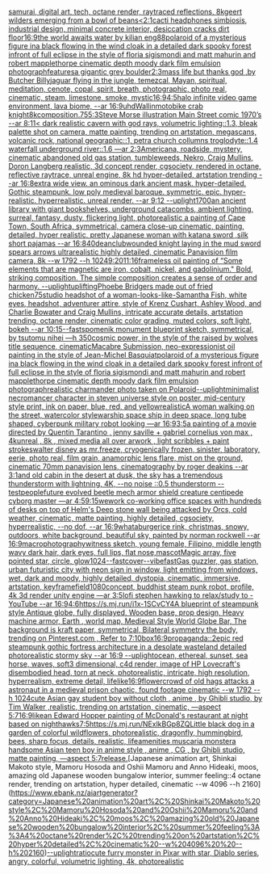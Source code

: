 [samurai, digital art, tech, octane render, raytraced reflections, 8k](https://www.ebank.nz/aiartgenerator?category=samurai%2C%20digital%20art%2C%20tech%2C%20octane%20render%2C%20raytraced%20reflections%2C%208k)[geert wilders emerging from a bowl of beans](https://www.ebank.nz/aiartgenerator?category=geert%20wilders%20emerging%20from%20a%20bowl%20of%20beans)[<2:1](https://www.ebank.nz/aiartgenerator?category=%3C2%3A1)[cacti headphones simbiosis, industrial design, minimal concrete interior, desiccation cracks dirt floor](https://www.ebank.nz/aiartgenerator?category=cacti%20headphones%20simbiosis%2C%20industrial%20design%2C%20minimal%20concrete%20interior%2C%20desiccation%20cracks%20dirt%20floor)[16:9](https://www.ebank.nz/aiartgenerator?category=16%3A9)[the world awaits water by kilian eng](https://www.ebank.nz/aiartgenerator?category=the%20world%20awaits%20water%20by%20kilian%20eng)[88](https://www.ebank.nz/aiartgenerator?category=88)[polaroid of a mysterious figure ina black flowing in the wind cloak in a detailed dark spooky forest infront of full eclipse in the style of floria sigismondi and matt mahurin and robert mapplethorpe cinematic depth moody dark film emulsion photograph](https://www.ebank.nz/aiartgenerator?category=polaroid%20of%20a%20mysterious%20figure%20ina%20black%20flowing%20in%20the%20wind%20cloak%20in%20a%20detailed%20dark%20spooky%20forest%20infront%20of%20full%20eclipse%20in%20the%20style%20of%20floria%20sigismondi%20and%20matt%20mahurin%20and%20robert%20mapplethorpe%20cinematic%20depth%20moody%20dark%20film%20emulsion%20photograph)[features](https://www.ebank.nz/aiartgenerator?category=features)[a gigantic grey boulder](https://www.ebank.nz/aiartgenerator?category=a%20gigantic%20grey%20boulder)[2:3](https://www.ebank.nz/aiartgenerator?category=2%3A3)[mass life but thanks god ,by Butcher Billy](https://www.ebank.nz/aiartgenerator?category=mass%20life%20but%20thanks%20god%20%2Cby%20Butcher%20Billy)[jaguar flying in the jungle, temezcal, Mayan, spiritual, meditation, cenote, copal, spirit, breath, photographic, photo real, cinematic, steam, limestone, smoke, mystic](https://www.ebank.nz/aiartgenerator?category=jaguar%20flying%20in%20the%20jungle%2C%20temezcal%2C%20Mayan%2C%20spiritual%2C%20meditation%2C%20cenote%2C%20copal%2C%20spirit%2C%20breath%2C%20photographic%2C%20photo%20real%2C%20cinematic%2C%20steam%2C%20limestone%2C%20smoke%2C%20mystic)[16:9](https://www.ebank.nz/aiartgenerator?category=16%3A9)[4:5](https://www.ebank.nz/aiartgenerator?category=4%3A5)[halo infinite video game environment, lava biome, --ar 16:9](https://www.ebank.nz/aiartgenerator?category=halo%20infinite%20video%20game%20environment%2C%20lava%20biome%2C%20--ar%2016%3A9)[uhd](https://www.ebank.nz/aiartgenerator?category=uhd)[Wallin](https://www.ebank.nz/aiartgenerator?category=Wallin)[motobike crab knight](https://www.ebank.nz/aiartgenerator?category=motobike%20crab%20knight)[8k](https://www.ebank.nz/aiartgenerator?category=8k)[composition](https://www.ebank.nz/aiartgenerator?category=composition)[.75](https://www.ebank.nz/aiartgenerator?category=.75)[5:3](https://www.ebank.nz/aiartgenerator?category=5%3A3)[Steve Morse illustration Main Street comic 1970’s --ar 8:11](https://www.ebank.nz/aiartgenerator?category=Steve%20Morse%20illustration%20Main%20Street%20comic%201970%E2%80%99s%20--ar%208%3A11)[< dark realistic cavern with god rays, volumetric lighting::1.3, bleak palette shot on camera, matte painting, trending on artstation, megascans, volcanic rock, national geographic::1, petra church collumns troglodyte::1.4 waterfall underground river::1.6 —ar 2:3](https://www.ebank.nz/aiartgenerator?category=%3C%20dark%20realistic%20cavern%20with%20god%20rays%2C%20volumetric%20lighting%3A%3A1.3%2C%20bleak%20palette%20shot%20on%20camera%2C%20matte%20painting%2C%20trending%20on%20artstation%2C%20megascans%2C%20volcanic%20rock%2C%20national%20geographic%3A%3A1%2C%20petra%20church%20collumns%20troglodyte%3A%3A1.4%20waterfall%20underground%20river%3A%3A1.6%20%E2%80%94ar%202%3A3)[Americana, roadside, mystery, cinematic abandoned old gas station, tumbleweeds, Nekro, Craig Mullins, Doron Langberg realistic, 3d concept render, cgsociety, rendered in octane, reflective raytrace, unreal engine, 8k hd hyper-detailed, artstation trending --ar 16:8](https://www.ebank.nz/aiartgenerator?category=Americana%2C%20roadside%2C%20mystery%2C%20cinematic%20abandoned%20old%20gas%20station%2C%20tumbleweeds%2C%20Nekro%2C%20Craig%20Mullins%2C%20Doron%20Langberg%20realistic%2C%203d%20concept%20render%2C%20cgsociety%2C%20rendered%20in%20octane%2C%20reflective%20raytrace%2C%20unreal%20engine%2C%208k%20hd%20hyper-detailed%2C%20artstation%20trending%20--ar%2016%3A8)[extra wide view. an ominous dark ancient mask. hyper-detailed. Gothic steampunk. low poly medieval baroque. symmetric. epic. hyper-realistic. hyperrealistic. unreal render. --ar 9:12 --uplight](https://www.ebank.nz/aiartgenerator?category=extra%20wide%20view.%20an%20ominous%20dark%20ancient%20mask.%20hyper-detailed.%20Gothic%20steampunk.%20low%20poly%20medieval%20baroque.%20symmetric.%20epic.%20hyper-realistic.%20hyperrealistic.%20unreal%20render.%20--ar%209%3A12%20--uplight)[1700](https://www.ebank.nz/aiartgenerator?category=1700)[an ancient library with giant bookshelves, underground catacombs, ambient lighting, surreal, fantasy, dusty, flickering light, photorealistic a painting of Cape Town, South Africa, symmetrical, camera close-up cinematic, painting, detailed, hyper realistic, pretty Japanese woman with katana sword ,silk short pajamas --ar 16:8](https://www.ebank.nz/aiartgenerator?category=an%20ancient%20library%20with%20giant%20bookshelves%2C%20underground%20catacombs%2C%20ambient%20lighting%2C%20surreal%2C%20fantasy%2C%20dusty%2C%20flickering%20light%2C%20photorealistic%20a%20painting%20of%20Cape%20Town%2C%20South%20Africa%2C%20symmetrical%2C%20camera%20close-up%20cinematic%2C%20painting%2C%20detailed%2C%20hyper%20realistic%2C%20pretty%20Japanese%20woman%20with%20katana%20sword%20%2Csilk%20short%20pajamas%20--ar%2016%3A8)[40](https://www.ebank.nz/aiartgenerator?category=40)[dean](https://www.ebank.nz/aiartgenerator?category=dean)[club](https://www.ebank.nz/aiartgenerator?category=club)[wounded knight laying in the mud sword spears arrows ultrarealistic highly detailed, cinematic Panavision film camera, 8k --w 1792 --h 1024](https://www.ebank.nz/aiartgenerator?category=wounded%20knight%20laying%20in%20the%20mud%20sword%20spears%20arrows%20ultrarealistic%20highly%20detailed%2C%20cinematic%20Panavision%20film%20camera%2C%208k%20--w%201792%20--h%201024)[9:20](https://www.ebank.nz/aiartgenerator?category=9%3A20)[11:16](https://www.ebank.nz/aiartgenerator?category=11%3A16)[frameless oil painting of “Some elements that are magnetic are iron, cobalt, nickel, and gadolinium." Bold, striking composition. The simple composition creates a sense of order and harmony.  --uplight](https://www.ebank.nz/aiartgenerator?category=frameless%20oil%20painting%20of%20%E2%80%9CSome%20elements%20that%20are%20magnetic%20are%20iron%2C%20cobalt%2C%20nickel%2C%20and%20gadolinium.%22%20Bold%2C%20striking%20composition.%20The%20simple%20composition%20creates%20a%20sense%20of%20order%20and%20harmony.%20%20--uplight)[uplifting](https://www.ebank.nz/aiartgenerator?category=uplifting)[Phoebe Bridgers made out of fried chicken](https://www.ebank.nz/aiartgenerator?category=Phoebe%20Bridgers%20made%20out%20of%20fried%20chicken)[75](https://www.ebank.nz/aiartgenerator?category=75)[studio headshot of a woman-looks-like-Samantha Fish, white eyes, headshot, adventurer attire, style of Krenz Cushart, Ashley Wood, and Charlie Bowater and Craig Mullins, intricate accurate details, artstation trending, octane render, cinematic color grading, muted colors, soft light, bokeh --ar 10:15](https://www.ebank.nz/aiartgenerator?category=studio%20headshot%20of%20a%20woman-looks-like-Samantha%20Fish%2C%20white%20eyes%2C%20headshot%2C%20adventurer%20attire%2C%20style%20of%20Krenz%20Cushart%2C%20Ashley%20Wood%2C%20and%20Charlie%20Bowater%20and%20Craig%20Mullins%2C%20intricate%20accurate%20details%2C%20artstation%20trending%2C%20octane%20render%2C%20cinematic%20color%20grading%2C%20muted%20colors%2C%20soft%20light%2C%20bokeh%20--ar%2010%3A15)[--fast](https://www.ebank.nz/aiartgenerator?category=--fast)[spomenik monument blueprint sketch, symmetrical, by tsutomu nihei —h 350](https://www.ebank.nz/aiartgenerator?category=spomenik%20monument%20blueprint%20sketch%2C%20symmetrical%2C%20by%20tsutomu%20nihei%20%E2%80%94h%20350)[cosmic power, in the style of the raised by wolves title sequence, cinematic](https://www.ebank.nz/aiartgenerator?category=cosmic%20power%2C%20in%20the%20style%20of%20the%20raised%20by%20wolves%20title%20sequence%2C%20cinematic)[Macabre Submission, neo-expressionist oil painting in the style of Jean-Michel Basquiat](https://www.ebank.nz/aiartgenerator?category=Macabre%20Submission%2C%20neo-expressionist%20oil%20painting%20in%20the%20style%20of%20Jean-Michel%20Basquiat)[polaroid of a mysterious figure ina black flowing in the wind cloak in a detailed dark spooky forest infront of full eclipse in the style of floria sigismondi and matt mahurin and robert mapplethorpe cinematic depth moody dark film emulsion photograph](https://www.ebank.nz/aiartgenerator?category=polaroid%20of%20a%20mysterious%20figure%20ina%20black%20flowing%20in%20the%20wind%20cloak%20in%20a%20detailed%20dark%20spooky%20forest%20infront%20of%20full%20eclipse%20in%20the%20style%20of%20floria%20sigismondi%20and%20matt%20mahurin%20and%20robert%20mapplethorpe%20cinematic%20depth%20moody%20dark%20film%20emulsion%20photograph)[realistic charmander photo taken on Polaroid](https://www.ebank.nz/aiartgenerator?category=realistic%20charmander%20photo%20taken%20on%20Polaroid)[--uplight](https://www.ebank.nz/aiartgenerator?category=--uplight)[minimalist necromancer character in steven universe style on poster, mid-century style print, ink on paper, blue, red, and yellow](https://www.ebank.nz/aiartgenerator?category=minimalist%20necromancer%20character%20in%20steven%20universe%20style%20on%20poster%2C%20mid-century%20style%20print%2C%20ink%20on%20paper%2C%20blue%2C%20red%2C%20and%20yellow)[realistic](https://www.ebank.nz/aiartgenerator?category=realistic)[A woman walking on the street, watercolor style](https://www.ebank.nz/aiartgenerator?category=A%20woman%20walking%20on%20the%20street%2C%20watercolor%20style)[warship space ship in deep space, long tube shaped, cyberpunk military robot looking —ar 16:9](https://www.ebank.nz/aiartgenerator?category=warship%20space%20ship%20in%20deep%20space%2C%20long%20tube%20shaped%2C%20cyberpunk%20military%20robot%20looking%20%E2%80%94ar%2016%3A9)[3:5](https://www.ebank.nz/aiartgenerator?category=3%3A5)[a painting of  a movie directed by Quentin Tarantino   , jenny saville +  gabriel cornelius von max  , 4kunreal , 8k , mixed media all over arwork , light scribbles + paint strokes](https://www.ebank.nz/aiartgenerator?category=a%20painting%20of%20%20a%20movie%20directed%20by%20Quentin%20Tarantino%20%20%20%2C%20jenny%20saville%20%2B%20%20gabriel%20cornelius%20von%20max%20%20%2C%204kunreal%20%2C%208k%20%2C%20mixed%20media%20all%20over%20arwork%20%2C%20light%20scribbles%20%2B%20paint%20strokes)[walter disney as mr.freeze, cryogenically frozen, sinister, laboratory, eerie, photo real, film grain, anamorphic lens flare, mist on the ground, cinematic 70mm panavision lens, cinematography by roger deakins --ar 3:1](https://www.ebank.nz/aiartgenerator?category=walter%20disney%20as%20mr.freeze%2C%20cryogenically%20frozen%2C%20sinister%2C%20laboratory%2C%20eerie%2C%20photo%20real%2C%20film%20grain%2C%20anamorphic%20lens%20flare%2C%20mist%20on%20the%20ground%2C%20cinematic%2070mm%20panavision%20lens%2C%20cinematography%20by%20roger%20deakins%20--ar%203%3A1)[and old cabin in the desert at dusk, the sky has a tremendous thunderstorm with lightning, 4K, --no noise ::0.5 thunderstorm --test](https://www.ebank.nz/aiartgenerator?category=and%20old%20cabin%20in%20the%20desert%20at%20dusk%2C%20the%20sky%20has%20a%20tremendous%20thunderstorm%20with%20lightning%2C%204K%2C%20--no%20noise%20%3A%3A0.5%20thunderstorm%20--test)[people](https://www.ebank.nz/aiartgenerator?category=people)[future evolved beetle mech armor shield creature centipede cyborg master —ar 4:5](https://www.ebank.nz/aiartgenerator?category=future%20evolved%20beetle%20mech%20armor%20shield%20creature%20centipede%20cyborg%20master%20%E2%80%94ar%204%3A5)[9:15](https://www.ebank.nz/aiartgenerator?category=9%3A15)[wework co-working office spaces with hundreds of desks on top of Helm's Deep stone wall being attacked by Orcs, cold weather, cinematic, matte painting, highly detailed, cgsociety, hyperrealistic, --no dof, --ar 16:9](https://www.ebank.nz/aiartgenerator?category=wework%20co-working%20office%20spaces%20with%20hundreds%20of%20desks%20on%20top%20of%20Helm%27s%20Deep%20stone%20wall%20being%20attacked%20by%20Orcs%2C%20cold%20weather%2C%20cinematic%2C%20matte%20painting%2C%20highly%20detailed%2C%20cgsociety%2C%20hyperrealistic%2C%20--no%20dof%2C%20--ar%2016%3A9)[whataburger](https://www.ebank.nz/aiartgenerator?category=whataburger)[ice rink, christmas, snowy, outdoors, white background, beautiful sky, painted by norman rockwell --ar 16:9](https://www.ebank.nz/aiartgenerator?category=ice%20rink%2C%20christmas%2C%20snowy%2C%20outdoors%2C%20white%20background%2C%20beautiful%20sky%2C%20painted%20by%20norman%20rockwell%20--ar%2016%3A9)[macrophotography](https://www.ebank.nz/aiartgenerator?category=macrophotography)[witness sketch, young female, Filipino, middle length wavy dark hair, dark eyes, full lips, flat nose,](https://www.ebank.nz/aiartgenerator?category=witness%20sketch%2C%20young%20female%2C%20Filipino%2C%20middle%20length%20wavy%20dark%20hair%2C%20dark%20eyes%2C%20full%20lips%2C%20flat%20nose%2C)[mascot](https://www.ebank.nz/aiartgenerator?category=mascot)[Magic array, five pointed star, circle, glow](https://www.ebank.nz/aiartgenerator?category=Magic%20array%2C%20five%20pointed%20star%2C%20circle%2C%20glow)[1024](https://www.ebank.nz/aiartgenerator?category=1024)[--fast](https://www.ebank.nz/aiartgenerator?category=--fast)[cover](https://www.ebank.nz/aiartgenerator?category=cover)[--vibefast](https://www.ebank.nz/aiartgenerator?category=--vibefast)[Gas guzzler, gas station, urban futuristic city with neon sign in window, light emitting from windows, wet, dark and moody, highly detailed, dystopia, cinematic, immersive, artstation, keyframe](https://www.ebank.nz/aiartgenerator?category=Gas%20guzzler%2C%20gas%20station%2C%20urban%20futuristic%20city%20with%20neon%20sign%20in%20window%2C%20light%20emitting%20from%20windows%2C%20wet%2C%20dark%20and%20moody%2C%20highly%20detailed%2C%20dystopia%2C%20cinematic%2C%20immersive%2C%20artstation%2C%20keyframe)[field](https://www.ebank.nz/aiartgenerator?category=field)[1080](https://www.ebank.nz/aiartgenerator?category=1080)[concept, buddhist steam punk robot, profile, 4k 3d render unity engine —ar 3:5](https://www.ebank.nz/aiartgenerator?category=concept%2C%20buddhist%20steam%20punk%20robot%2C%20profile%2C%204k%203d%20render%20unity%20engine%20%E2%80%94ar%203%3A5)[lofi stephen hawking to relax/study to - YouTube --ar 16:9](https://www.ebank.nz/aiartgenerator?category=lofi%20stephen%20hawking%20to%20relax/study%20to%20-%20YouTube%20--ar%2016%3A9)[4:6](https://www.ebank.nz/aiartgenerator?category=4%3A6)[<https://s.mj.run/i1x-1SCvCY4>](https://www.ebank.nz/aiartgenerator?category=%3Chttps%3A//s.mj.run/i1x-1SCvCY4%3E)[A blueprint of steampunk style Antique globe,  fully displayed, Wooden base, prop design, Heavy machine armor,  Earth , world map, Medieval Style World Globe Bar, The background is kraft paper, symmetrical,  Bilateral symmetry the body,  trending on Pinterest.com  ,  Refer to 7:10](https://www.ebank.nz/aiartgenerator?category=A%20blueprint%20of%20steampunk%20style%20Antique%20globe%2C%20%20fully%20displayed%2C%20Wooden%20base%2C%20prop%20design%2C%20Heavy%20machine%20armor%2C%20%20Earth%20%2C%20world%20map%2C%20Medieval%20Style%20World%20Globe%20Bar%2C%20The%20background%20is%20kraft%20paper%2C%20symmetrical%2C%20%20Bilateral%20symmetry%20the%20body%2C%20%20trending%20on%20Pinterest.com%20%20%2C%20%20Refer%20to%207%3A10)[box](https://www.ebank.nz/aiartgenerator?category=box)[16:9](https://www.ebank.nz/aiartgenerator?category=16%3A9)[propaganda::2](https://www.ebank.nz/aiartgenerator?category=propaganda%3A%3A2)[epic red steampunk gothic fortress architecture in a desolate wasteland detailed photorealistic stormy sky --ar 16:9 --uplight](https://www.ebank.nz/aiartgenerator?category=epic%20red%20steampunk%20gothic%20fortress%20architecture%20in%20a%20desolate%20wasteland%20detailed%20photorealistic%20stormy%20sky%20--ar%2016%3A9%20--uplight)[ocean, ethereal, sunset, sea horse, waves, soft](https://www.ebank.nz/aiartgenerator?category=ocean%2C%20ethereal%2C%20sunset%2C%20sea%20horse%2C%20waves%2C%20soft)[3 dimensional, c4d render, image of HP Lovecraft's disembodied head, torn at neck, photorealistic, intricate, high resolution, hyperrealism, extreme detail, lifelike](https://www.ebank.nz/aiartgenerator?category=3%20dimensional%2C%20c4d%20render%2C%20image%20of%20HP%20Lovecraft%27s%20disembodied%20head%2C%20torn%20at%20neck%2C%20photorealistic%2C%20intricate%2C%20high%20resolution%2C%20hyperrealism%2C%20extreme%20detail%2C%20lifelike)[16:9](https://www.ebank.nz/aiartgenerator?category=16%3A9)[flower](https://www.ebank.nz/aiartgenerator?category=flower)[crowd of old hags attacks a astronaut in a medieval prison chaotic, found footage cinematic  --w 1792 --h 1024](https://www.ebank.nz/aiartgenerator?category=crowd%20of%20old%20hags%20attacks%20a%20astronaut%20in%20a%20medieval%20prison%20chaotic%2C%20found%20footage%20cinematic%20%20--w%201792%20--h%201024)[cute Asian gay student boy without cloth , anime  , by Ghibli studio, by Tim Walker ,realistic, trending on artstation, cinematic, —aspect 5:7](https://www.ebank.nz/aiartgenerator?category=cute%20Asian%20gay%20student%20boy%20without%20cloth%20%2C%20anime%20%20%2C%20by%20Ghibli%20studio%2C%20by%20Tim%20Walker%20%2Crealistic%2C%20trending%20on%20artstation%2C%20cinematic%2C%20%E2%80%94aspect%205%3A7)[16:9](https://www.ebank.nz/aiartgenerator?category=16%3A9)[like](https://www.ebank.nz/aiartgenerator?category=like)[an Edward Hopper painting of McDonald's restaurant at night based on nighthawks](https://www.ebank.nz/aiartgenerator?category=an%20Edward%20Hopper%20painting%20of%20McDonald%27s%20restaurant%20at%20night%20based%20on%20nighthawks)[7:5](https://www.ebank.nz/aiartgenerator?category=7%3A5)[<https://s.mj.run/NExlkBGp8ZQ>](https://www.ebank.nz/aiartgenerator?category=%3Chttps%3A//s.mj.run/NExlkBGp8ZQ%3E)[Little black dog in a garden of colorful wildflowers, photorealistic, dragonfly, hummingbird, bees, sharp focus, details, realistic, life](https://www.ebank.nz/aiartgenerator?category=Little%20black%20dog%20in%20a%20garden%20of%20colorful%20wildflowers%2C%20photorealistic%2C%20dragonfly%2C%20hummingbird%2C%20bees%2C%20sharp%20focus%2C%20details%2C%20realistic%2C%20life)[amenities muscaria monster](https://www.ebank.nz/aiartgenerator?category=amenities%20muscaria%20monster)[a handsome Asian teen boy in anime style , anime , CG , by Ghibli studio, matte painting, —aspect 5:7](https://www.ebank.nz/aiartgenerator?category=a%20handsome%20Asian%20teen%20boy%20in%20anime%20style%20%2C%20anime%20%2C%20CG%20%2C%20by%20Ghibli%20studio%2C%20matte%20painting%2C%20%E2%80%94aspect%205%3A7)[release.](https://www.ebank.nz/aiartgenerator?category=release.)[Japanese animation art, Shinkai Makoto style, Mamoru Hosoda and Oshii Mamoru and Anno Hideaki, moos, amazing old Japanese wooden bungalow interior, summer feeling::4 octane render, trending on artstation, hyper detailed, cinematic --w 4096  --h 2160](https://www.ebank.nz/aiartgenerator?category=Japanese%20animation%20art%2C%20Shinkai%20Makoto%20style%2C%20Mamoru%20Hosoda%20and%20Oshii%20Mamoru%20and%20Anno%20Hideaki%2C%20moos%2C%20amazing%20old%20Japanese%20wooden%20bungalow%20interior%2C%20summer%20feeling%3A%3A4%20octane%20render%2C%20trending%20on%20artstation%2C%20hyper%20detailed%2C%20cinematic%20--w%204096%20%20--h%202160)[--uplight](https://www.ebank.nz/aiartgenerator?category=--uplight)[ratio](https://www.ebank.nz/aiartgenerator?category=ratio)[cute furry monster in Pixar with star, Diablo series, angry, colorful, volumetric lighting, 4k, photorealistic](https://www.ebank.nz/aiartgenerator?category=cute%20furry%20monster%20in%20Pixar%20with%20star%2C%20Diablo%20series%2C%20angry%2C%20colorful%2C%20volumetric%20lighting%2C%204k%2C%20photorealistic)